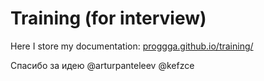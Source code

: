 # Training (for interview)

Here I store my documentation: [proggga.github.io/training/](https://proggga.github.io/training/)


Спасибо за идею 
@arturpanteleev
@kefzce